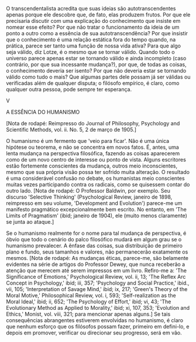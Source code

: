O transcendentalista acredita que suas ideias são autotranscendentes apenas porque ele descobre que, de fato, elas produzem frutos. Por que ele precisaria discutir com uma explicação do conhecimento que insiste em nomear esse efeito? Por que não tratar o funcionamento da ideia de um ponto a outro como a essência de sua autotranscendência? Por que insistir que o conhecimento é uma relação estática fora do tempo quando, na prática, parece ser tanto uma função de nossa vida ativa? Para que algo seja válido, diz Lotze, é o mesmo que se tornar válido. Quando todo o universo parece apenas estar se tornando válido e ainda incompleto (caso contrário, por que sua incessante mudança?), por que, de todas as coisas, o conhecimento deveria ser isento? Por que não deveria estar se tornando válido como tudo o mais? Que algumas partes dele possam já ser válidas ou verificadas além de qualquer disputa; o filósofo empírico, é claro, como qualquer outra pessoa, pode sempre ter esperança.

V

A ESSÊNCIA DO HUMANISMO

[Nota de rodapé: Reimpresso do Journal of Philosophy, Psychology and Scientific Methods, vol. ii. No. 5, 2 de março de 1905.]

O humanismo é um fermento que 'veio para ficar'. Não é uma única hipótese ou teorema, e não se concentra em novos fatos. É, antes, uma lenta mudança na perspectiva filosófica, fazendo as coisas aparecerem como de um novo centro de interesse ou ponto de vista. Alguns escritores estão fortemente conscientes da mudança, outros meio inconscientes, mesmo que sua própria visão possa ter sofrido muita alteração. O resultado é uma considerável confusão no debate, os humanistas meio conscientes muitas vezes participando contra os radicais, como se quisessem contar do outro lado. [Nota de rodapé: O Professor Baldwin, por exemplo. Seu discurso 'Selective Thinking' (Psychological Review, janeiro de 1898, reimpresso em seu volume, 'Development and Evolution') parece-me um manifesto pragmático excepcionalmente bem escrito. No entanto, em 'The Limits of Pragmatism' (ibid; janeiro de 1904), ele (muito menos claramente) se junta ao ataque.]

Se o humanismo realmente for o nome para tal mudança de perspectiva, é óbvio que todo o cenário do palco filosófico mudará em algum grau se o humanismo prevalecer. A ênfase das coisas, sua distribuição de primeiro plano e fundo, seus tamanhos e valores, não permanecerão exatamente os mesmos. [Nota de rodapé: As mudanças éticas, parece-me, são belamente evidentes na série de artigos do Professor Dewey, que nunca receberão a atenção que merecem até serem impressos em um livro. Refiro-me a: 'The Significance of Emotions,' Psychological Review, vol. ii, 13; 'The Reflex Arc Concept in Psychology,' ibid; iii, 357; 'Psychology and Social Practice,' ibid., vii, 105; 'Interpretation of Savage Mind,' ibid; ix, 217; 'Green's Theory of the Moral Motive,' Philosophical Review, vol. i, 593; 'Self-realization as the Moral Ideal,' ibid; ii, 652; 'The Psychology of Effort,' ibid; vi, 43; 'The Evolutionary Method as Applied to Morality,' ibid; xi, 107, 353; 'Evolution and Ethics,' Monist, vol. viii, 321; para mencionar apenas alguns.] Se tais consequências abrangentes estiverem envolvidas no humanismo, é claro que nenhum esforço que os filósofos possam fazer, primeiro em defini-lo, e depois em promover, verificar ou direcionar seu progresso, será em vão.